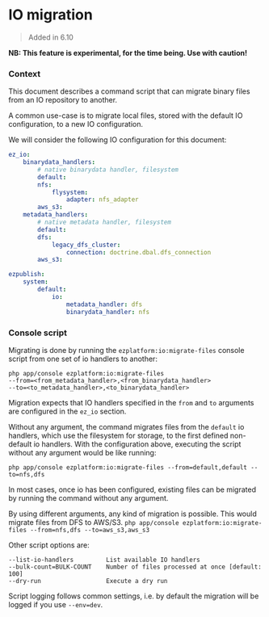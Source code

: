 # IO migration

> Added in 6.10

**NB: This feature is experimental, for the time being. Use with caution!**

### Context
This document describes a command script that can migrate binary files
from an IO repository to another.

A common use-case is to migrate local files, stored with the default IO
configuration, to a new IO configuration.

We will consider the following IO configuration for this document:

```yaml
ez_io:
    binarydata_handlers:
        # native binarydata handler, filesystem
        default:
        nfs:
            flysystem:
                adapter: nfs_adapter
        aws_s3:
    metadata_handlers:
        # native metadata handler, filesystem
        default:
        dfs:
            legacy_dfs_cluster:
                connection: doctrine.dbal.dfs_connection
        aws_s3:

ezpublish:
    system:
        default:
            io:
                metadata_handler: dfs
                binarydata_handler: nfs
```

### Console script
Migrating is done by running the `ezplatform:io:migrate-files` console script
from one set of io handlers to another:
```
php app/console ezplatform:io:migrate-files
--from=<from_metadata_handler>,<from_binarydata_handler>
--to=<to_metadata_handler>,<to_binarydata_handler>
```

Migration expects that IO handlers specified in the `from` and `to` 
arguments are configured in the `ez_io` section.

Without any argument, the command migrates files from the `default`
io handlers, which use the filesystem for storage, to the first defined
non-default io handlers. With the configuration above, executing the script
without any argument would be like running:

`php app/console ezplatform:io:migrate-files --from=default,default --to=nfs,dfs`

In most cases, once io has been configured, existing files can be migrated
by running the command without any argument.

By using different arguments, any kind of migration is possible. This would
migrate files from DFS to AWS/S3.
`php app/console ezplatform:io:migrate-files --from=nfs,dfs --to=aws_s3,aws_s3`

Other script options are:
```
--list-io-handlers         List available IO handlers
--bulk-count=BULK-COUNT    Number of files processed at once [default: 100]
--dry-run                  Execute a dry run
```

Script logging follows common settings, i.e. by default the migration will be
logged if you use `--env=dev`.
